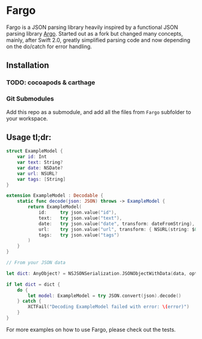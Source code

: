 
# Fargo 

Fargo is a JSON parsing library heavily inspired by a functional JSON parsing library [Argo](https://github.com/thoughtbot/Argo). Started out as a fork but changed many concepts, mainly, after Swift 2.0, greatly simplified parsing code and now depending on the do/catch for error handling.


## Installation

### TODO: cocoapods & carthage

### Git Submodules

Add this repo as a submodule, and add all the files from `Fargo` subfolder to your workspace.

## Usage tl;dr:

```swift
struct ExampleModel {
	var id: Int
	var text: String?
	var date: NSDate?
	var url: NSURL?
	var tags: [String]
}

extension ExampleModel : Decodable {
	static func decode(json: JSON) throws -> ExampleModel {
		return ExampleModel(
			id:		try json.value("id"),
			text:	try json.value("text"),
			date:	try json.value("date", transform: dateFromString),
			url:	try json.value("url", transform: { NSURL(string: $0) }),
			tags:	try json.value("tags")
		)
	}
}

// From your JSON data

let dict: AnyObject? = NSJSONSerialization.JSONObjectWithData(data, options: NSJSONReadingOptions.allZeros, error: nil)

if let dict = dict {
	do {
		let model: ExampleModel = try JSON.convert(json).decode()
	} catch {
		XCTFail("Decoding ExampleModel failed with error: \(error)")
	}
}
```

For more examples on how to use Fargo, please check out the tests.
